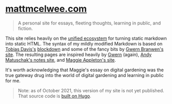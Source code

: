 # [mattmcelwee.com](https://mattmcelwee.com)

> A personal site for essays, fleeting thoughts, learning in public, and fiction.

This site relies heavily on the [unified ecosystem](https://unifiedjs.com/) for turning static markdown into static HTML. The syntax of my mildly modified Markdown is based on [Tobias Davis's](https://davistobias.com/) [blockdown](https://github.com/saibotsivad/blockdown) and some of the fancy bits by [Gwern Branwen's](https://www.gwern.net/Links) [site](https://www.gwern.net/Design#tools). The resulting pages are inspired heavily by [Gwern](https://www.gwern.net/Design) (again), [Andy Matuschak's notes site](https://notes.andymatuschak.org/), and [Maggie Appleton's site](https://maggieappleton.com).

It's worth acknowledging that Maggie's essay on digital gardening was the true gateway drug into the world of digital gardening and learning in public for me.

> Note: as of October 2021, this version of my site is not yet published. That source code is [built on Hugo](https://github.com/Renddslow/mattmcelwee-site-hugo).
